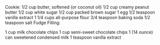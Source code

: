 
Cookie:
1/2 cup butter, softened {or coconut oil}
1/2 cup creamy peanut butter
1/2 cup white sugar
1/2 cup packed brown sugar
1 egg
1/2 teaspoon vanilla extract
1 1/4 cups all-purpose flour
3/4 teaspoon baking soda
1/2 teaspoon salt
Fudge Filling:

1 cup milk chocolate chips
1 cup semi-sweet chocolate chips
1 (14 ounce) can sweetened condensed milk
1 teaspoon vanilla extract